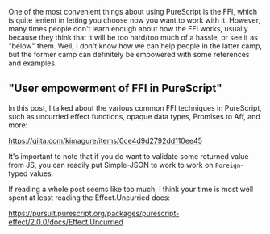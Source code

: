 One of the most convenient things about using PureScript is the FFI, which is quite lenient in letting you choose now you want to work with it. However, many times people don't learn enough about how the FFI works, usually because they think that it will be too hard/too much of a hassle, or see it as "below" them. Well, I don't know how we can help people in the latter camp, but the former camp can definitely be empowered with some references and examples.

## "User empowerment of FFI in PureScript"

In this post, I talked about the various common FFI techniques in PureScript, such as uncurried effect functions, opaque data types, Promises to Aff, and more:

<https://qiita.com/kimagure/items/0ce4d9d2792dd110ee45>

It's important to note that if you do want to validate some returned value from JS, you can readily put Simple-JSON to work to work on `Foreign`-typed values.

If reading a whole post seems like too much, I think your time is most well spent at least reading the Effect.Uncurried docs:

<https://pursuit.purescript.org/packages/purescript-effect/2.0.0/docs/Effect.Uncurried>
